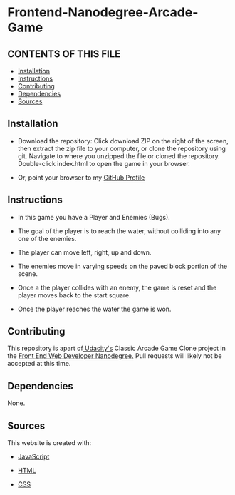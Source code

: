 # Frontend-Nanodegree-Arcade-Game



## CONTENTS OF THIS FILE

 * [Installation](#installation)
 * [Instructions](#instructions)
 * [Contributing](#instructions)
 * [Dependencies](#dependencies)
 * [Sources](#sources)



## Installation

- Download the repository:
Click download ZIP on the right of the screen, then extract the zip file to your computer, or clone the repository using git.
Navigate to where you unzipped the file or cloned the repository.
Double-click index.html to open the game in your browser.

- Or, point your browser to my [GitHub Profile](https://sabrinatolle.github.io/frogger-arcade-game/)





 ## Instructions
 

- In this game you have a Player and Enemies (Bugs).

- The goal of the player is to reach the water, without colliding into any one of the enemies.

- The player can move left, right, up and down. 

- The enemies move in varying speeds on the paved block portion of the scene.

- Once a the player collides with an enemy, the game is reset and the player moves back to the start square. 

- Once the player reaches the water the game is won.


## Contributing


This repository is apart of[ Udacity's](https://www.udacity.com/) Classic Arcade Game Clone project in the [Front End Web Developer Nanodegree.](https://classroom.udacity.com/nanodegrees/nd001/syllabus/core-curriculum) Pull requests will likely not be accepted at this time.

## Dependencies

None.

## Sources

This website is created with:

- [JavaScript](https://en.wikipedia.org/wiki/JavaScript)

- [HTML](https://en.wikipedia.org/wiki/HTML)

- [CSS](https://en.wikipedia.org/wiki/CSS)


